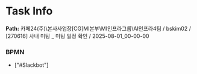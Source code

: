 # Task Info

**Path:** 카페24(주)\본사사업장\[CG]MI본부\MI인프라그룹\AI인프라4팀 / bskim02 / [270616] 사내 미팅 _ 미팅 일정 확인 / 2025-08-01_00-00-00

### BPMN
- ["#Slackbot"]


